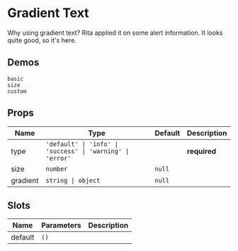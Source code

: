 # Gradient Text
Why using gradient text? Rita applied it on some alert information. It looks quite good, so it's here.

## Demos

```demo
basic
size
custom
```

## Props
|Name|Type|Default|Description|
|-|-|-|-|
|type|`'default' \| 'info' \| 'success' \| 'warning' \| 'error'`||**required**|
|size|`number`|`null`||
|gradient|`string \| object`|`null`||

## Slots
|Name|Parameters|Description|
|-|-|-|
|default|`()`||
